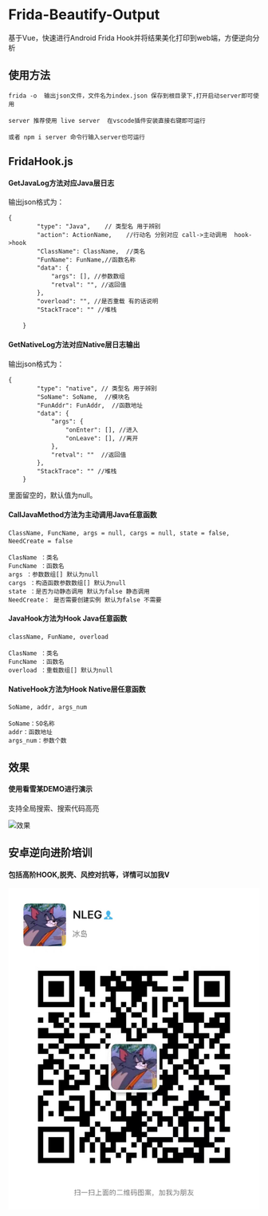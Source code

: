
# Frida-Beautify-Output



基于Vue，快速进行Android Frida Hook并将结果美化打印到web端，方便逆向分析



## 使用方法

```
frida -o  输出json文件，文件名为index.json 保存到根目录下,打开启动server即可使用

server 推荐使用 live server  在vscode插件安装直接右键即可运行

或者 npm i server 命令行输入server也可运行

```



## FridaHook.js



#### GetJavaLog方法对应Java层日志

输出json格式为：

```
{
        "type": "Java",    // 类型名 用于辨别
        "action": ActionName,    //行动名 分别对应 call->主动调用  hook->hook
        "ClassName": ClassName,  //类名
        "FunName": FunName,//函数名称
        "data": {
            "args": [], //参数数组
            "retval": "", //返回值
        },
        "overload": "", //是否重载 有的话说明
        "StackTrace": "" //堆栈

    }
```



#### GetNativeLog方法对应Native层日志输出

输出json格式为：
```
{
        "type": "native", // 类型名 用于辨别
        "SoName": SoName,  //模块名
        "FunAddr": FunAddr,  //函数地址
        "data": {
            "args": {
                "onEnter": [], //进入
                "onLeave": [], //离开
            },
            "retval": ""  //返回值 
        },
        "StackTrace": "" //堆栈
    }
```

里面留空的，默认值为null。



#### CallJavaMethod方法为主动调用Java任意函数

```
ClassName, FuncName, args = null, cargs = null, state = false, NeedCreate = false

ClasName ：类名
FuncName ：函数名
args ：参数数组[] 默认为null
cargs ：构造函数参数数组[] 默认为null
state ：是否为动静态调用 默认为false 静态调用
NeedCreate： 是否需要创建实例 默认为false 不需要
```



#### JavaHook方法为Hook Java任意函数

```
className, FunName, overload

ClasName ：类名
FuncName ：函数名
overload ：重载数组[] 默认为null
```



#### NativeHook方法为Hook Native层任意函数

```
SoName, addr, args_num

SoName：SO名称
addr：函数地址
args_num：参数个数
```



## 效果

#### 使用看雪某DEMO进行演示

支持全局搜索、搜索代码高亮

![效果](/img/1.gif)



## 安卓逆向进阶培训

#### 包括高阶HOOK,脱壳、风控对抗等，详情可以加我V

![培训](/img/微信图片_20220721212353.jpg)
